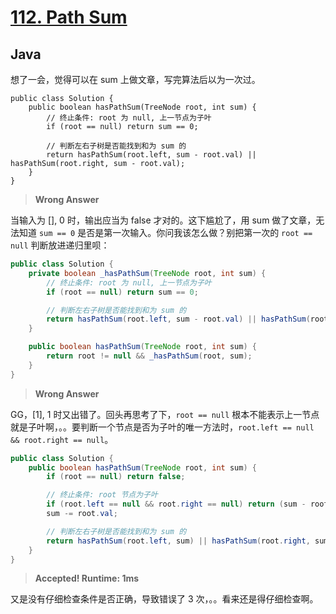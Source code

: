 # [112. Path Sum](https://github.com/nekocode/leetcode-solutions)

## Java

想了一会，觉得可以在 sum 上做文章，写完算法后以为一次过。

```
public class Solution {
    public boolean hasPathSum(TreeNode root, int sum) {
        // 终止条件: root 为 null, 上一节点为子叶
        if (root == null) return sum == 0;

        // 判断左右子树是否能找到和为 sum 的
        return hasPathSum(root.left, sum - root.val) || hasPathSum(root.right, sum - root.val);
    }
}
```

> **Wrong Answer**

当输入为 [], 0 时，输出应当为 false 才对的。这下尴尬了，用 sum 做了文章，无法知道 `sum == 0` 是否是第一次输入。你问我该怎么做？别把第一次的 `root == null` 判断放进递归里呗：

```java
public class Solution {
    private boolean _hasPathSum(TreeNode root, int sum) {
        // 终止条件: root 为 null, 上一节点为子叶
        if (root == null) return sum == 0;

        // 判断左右子树是否能找到和为 sum 的
        return hasPathSum(root.left, sum - root.val) || hasPathSum(root.right, sum - root.val);
    }

    public boolean hasPathSum(TreeNode root, int sum) {
        return root != null && _hasPathSum(root, sum);
    }
}
```

> **Wrong Answer**

GG，[1], 1 时又出错了。回头再思考了下，`root == null` 根本不能表示上一节点就是子叶啊，。。要判断一个节点是否为子叶的唯一方法时，`root.left == null && root.right == null`。

```java
public class Solution {
    public boolean hasPathSum(TreeNode root, int sum) {
        if (root == null) return false;

        // 终止条件: root 节点为子叶
        if (root.left == null && root.right == null) return (sum - root.val) == 0;
        sum -= root.val;

        // 判断左右子树是否能找到和为 sum 的
        return hasPathSum(root.left, sum) || hasPathSum(root.right, sum);
    }
}
```

> **Accepted! Runtime: 1ms**

又是没有仔细检查条件是否正确，导致错误了 3 次，。。看来还是得仔细检查啊。

